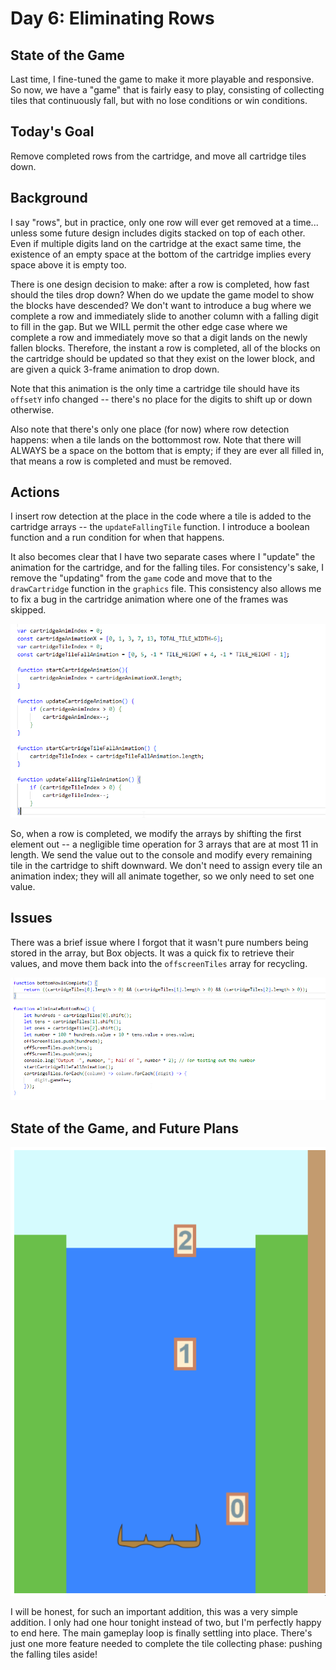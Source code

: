 # Day 6: Eliminating Rows

## State of the Game

Last time, I fine-tuned the game to make it more playable and responsive. So now, we have a "game" that is fairly easy to play, consisting of collecting tiles that continuously fall, but with no lose conditions or win conditions.

## Today's Goal

Remove completed rows from the cartridge, and move all cartridge tiles down.

## Background

I say "rows", but in practice, only one row will ever get removed at a time... unless some future design includes digits stacked on top of each other. Even if multiple digits land on the cartridge at the exact same time, the existence of an empty space at the bottom of the cartridge implies every space above it is empty too.

There is one design decision to make: after a row is completed, how fast should the tiles drop down? When do we update the game model to show the blocks have descended? We don't want to introduce a bug where we complete a row and immediately slide to another column with a falling digit to fill in the gap. But we WILL permit the other edge case where we complete a row and immediately move so that a digit lands on the newly fallen blocks. Therefore, the instant a row is completed, all of the blocks on the cartridge should be updated so that they exist on the lower block, and are given a quick 3-frame animation to drop down. 

Note that this animation is the only time a cartridge tile should have its ``offsetY`` info changed -- there's no place for the digits to shift up or down otherwise.

Also note that there's only one place (for now) where row detection happens: when a tile lands on the bottommost row. Note that there will ALWAYS be a space on the bottom that is empty; if they are ever all filled in, that means a row is completed and must be removed.

## Actions

I insert row detection at the place in the code where a tile is added to the cartridge arrays -- the ``updateFallingTile`` function. I introduce a boolean function and a run condition for when that happens.

It also becomes clear that I have two separate cases where I "update" the animation for the cartridge, and for the falling tiles. For consistency's sake, I remove the "updating" from the ``game`` code and move that to the ``drawCartridge`` function in the ``graphics`` file. This consistency also allows me to fix a bug in the cartridge animation where one of the frames was skipped.

![Code consistency to the rescue!](./img/6_tile_animation.png)

So, when a row is completed, we modify the arrays by shifting the first element out -- a negligible time operation for 3 arrays that are at most 11 in length. We send the value out to the console and modify every remaining tile in the cartridge to shift downward. We don't need to assign every tile an animation index; they will all animate together, so we only need to set one value.

## Issues

There was a brief issue where I forgot that it wasn't pure numbers being stored in the array, but Box objects. It was a quick fix to retrieve their values, and move them back into the ``offscreenTiles`` array for recycling.

![The eliminateRow code.](./img/6_eliminate_row.png)

## State of the Game, and Future Plans

![The current state of the game.](./img/6_game.gif)

I will be honest, for such an important addition, this was a very simple addition. I only had one hour tonight instead of two, but I'm perfectly happy to end here. The main gameplay loop is finally settling into place. There's just one more feature needed to complete the tile collecting phase: pushing the falling tiles aside!